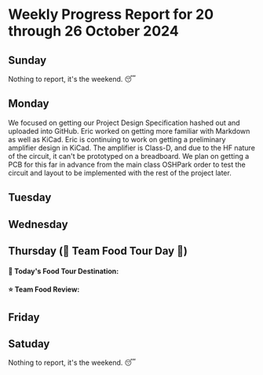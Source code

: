 # Weekly Progress Report for 20 through 26 October 2024

## Sunday
Nothing to report, it's the weekend. :sleeping:

## Monday
We focused on getting our Project Design Specification hashed out and uploaded into GitHub. Eric worked on getting more familiar with Markdown as well as KiCad. Eric is continuing to work on getting a preliminary amplifier design in KiCad. The amplifier is Class-D, and due to the HF nature of the circuit, it can't be prototyped on a breadboard. We plan on getting a PCB for this far in advance from the main class OSHPark order to test the circuit and layout to be implemented with the rest of the project later.

## Tuesday

## Wednesday

## Thursday (:hamburger: Team Food Tour Day :cookie:)
#### :round_pushpin: Today's Food Tour Destination:
#### :star: Team Food Review: 

## Friday

## Satuday
Nothing to report, it's the weekend. :sleeping:
